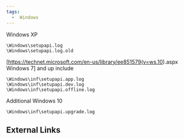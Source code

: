 ```yaml
---
tags:
  -  Windows
---
```

Windows XP

    \Windows\setupapi.log
    \Windows\setupapi.log.old

\[<https://technet.microsoft.com/en-us/library/ee851579(v=ws.10>).aspx
Windows 7\] and up include

    \Windows\inf\setupapi.app.log
    \Windows\inf\setupapi.dev.log
    \Windows\inf\setupapi.offline.log

Additional Windows 10

    \Windows\inf\setupapi.upgrade.log

## External Links

